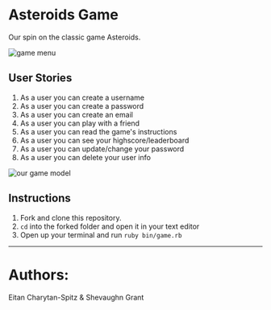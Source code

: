 # Asteroids Game

Our spin on the classic game Asteroids.

![game menu](https://i.imgur.com/rvQgs9F.png)

## User Stories

1. As a user you can create a username
2. As a user you can create a password
3. As a user you can create an email
4. As a user you can play with a friend
5. As a user you can read the game's instructions
6. As a user you can see your highscore/leaderboard
7. As a user you can update/change your password
8. As a user you can delete your user info

![our game model](https://i.imgur.com/0E58aZv.png)


## Instructions

1. Fork and clone this repository.
2. `cd` into the forked folder and open it in your text editor
3. Open up your terminal and run `ruby bin/game.rb`

---
# Authors:

Eitan Charytan-Spitz & Shevaughn Grant
